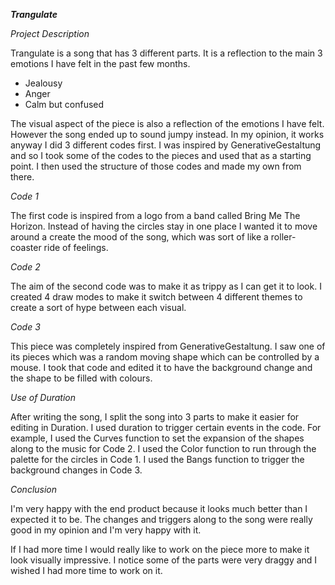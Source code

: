 ***Trangulate***

*Project Description*

Trangulate is a song that has 3 different parts. It is a reflection to the main 3 emotions I have felt in the past few months.

- Jealousy
- Anger
- Calm but confused

The visual aspect of the piece is also a reflection of the emotions I have felt. However the song ended up to sound jumpy instead. In my opinion, it works anyway
I did 3 different codes first. I was inspired by GenerativeGestaltung and so I took some of the codes to the pieces and used that as a starting point. I then used the structure of those codes and made my own from there.

*Code 1*

The first code is inspired from a logo from a band called Bring Me The Horizon. Instead of having the circles stay in one place I wanted it to move around a create the mood of the song, which was sort of like a roller-coaster ride of feelings.

*Code 2*

The aim of the second code was to make it as trippy as I can get it to look. I created 4 draw modes to make it switch between 4 different themes to create a sort of hype between each visual.

*Code 3*

This piece was completely inspired from GenerativeGestaltung. I saw one of its pieces which was a random moving shape which can be controlled by a mouse. I took that code and edited it to have the background change and the shape to be filled with colours.

*Use of Duration*

After writing the song, I split the song into 3 parts to make it easier for editing in Duration. I used duration to trigger certain events in the code. For example, I used the Curves function to set the expansion of the shapes along to the music for Code 2. I used the Color function to run through the palette for the circles in Code 1. I used the Bangs function to trigger the background changes in Code 3.

*Conclusion*

I'm very happy with the end product because it looks much better than I expected it to be. The changes and triggers along to the song were really good in my opinion and I'm very happy with it.

If I had more time I would really like to work on the piece more to make it look visually impressive. I notice some of the parts were very draggy and I wished I had more time to work on it.
